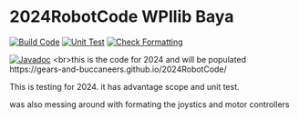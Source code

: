 # 2024RobotCode WPIlib Baya
[![Build Code](https://github.com/Gears-and-Buccaneers/2024RobotCode/actions/workflows/main.yml/badge.svg?branch=wpilib-Bata)](https://github.com/Gears-and-Buccaneers/2024RobotCode/actions/workflows/main.yml)
[![Unit Test](https://github.com/Gears-and-Buccaneers/2024RobotCode/actions/workflows/Test.yml/badge.svg?branch=wpilib-Bata)](https://github.com/Gears-and-Buccaneers/2024RobotCode/actions/workflows/Test.yml)
[![Check Formatting](https://github.com/Gears-and-Buccaneers/2024RobotCode/actions/workflows/formatting.yml/badge.svg?branch=wpilib-Bata)](https://github.com/Gears-and-Buccaneers/2024RobotCode/actions/workflows/formatting.yml)

[![Javadoc](https://img.shields.io/badge/JavaDoc-Online-green)]([https://YOUR-USERNAME.github.io/YOUR-REPO/](https://github.com/Gears-and-Buccaneers/2024RobotCode/actions/workflows/)javadoc/)
<br>this is the code for 2024 and will be populated
https://gears-and-buccaneers.github.io/2024RobotCode/

This is testing for 2024. it has advantage scope and unit test.

was also messing around with formating the joystics and motor controllers
<?in my mind util should be something that can jsut be copied and pasted year to year. (implementing updates and stuff but not major changes)

EDIT: testing isues
making a pull request
